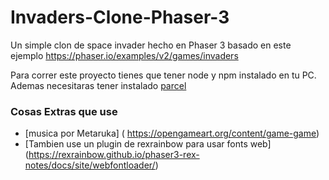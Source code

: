 # Invaders-Clone-Phaser-3
Un simple clon de space invader hecho en Phaser 3 basado en este ejemplo https://phaser.io/examples/v2/games/invaders


Para correr este proyecto tienes que tener node y npm instalado en tu PC. Ademas necesitaras tener instalado [parcel](https://github.com/parcel-bundler/parcel) 

### Cosas Extras que use

* [musica por Metaruka] ( https://opengameart.org/content/game-game)
* [Tambien use un plugin de rexrainbow para usar fonts web] (https://rexrainbow.github.io/phaser3-rex-notes/docs/site/webfontloader/)

